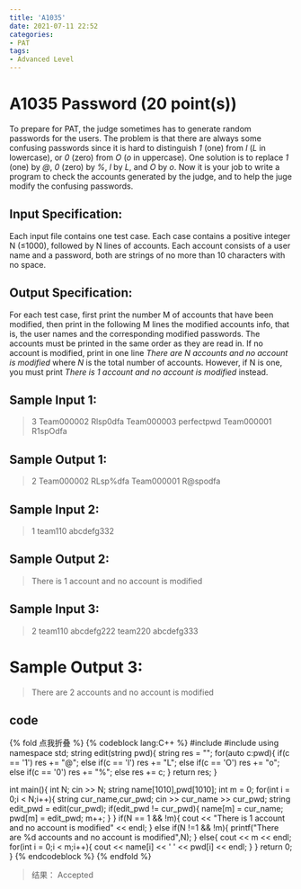 ```yaml
---
title: 'A1035'
date: 2021-07-11 22:52
categories:
- PAT
tags:
- Advanced Level
---
```

# A1035 Password (20 point(s))
To prepare for PAT, the judge sometimes has to generate random passwords for the users. The problem is that there are always some confusing passwords since it is hard to distinguish *1* (one) from *l* (*L* in lowercase), or *0* (zero) from *O* (*o* in uppercase). One solution is to replace *1* (one) by *@*, *0* (zero) by *%*, *l* by *L*, and *O* by *o*. Now it is your job to write a program to check the accounts generated by the judge, and to help the juge modify the confusing passwords.
<!-- more -->
## Input Specification:
Each input file contains one test case. Each case contains a positive integer N (≤1000), followed by N lines of accounts. Each account consists of a user name and a password, both are strings of no more than 10 characters with no space.

## Output Specification:
For each test case, first print the number M of accounts that have been modified, then print in the following M lines the modified accounts info, that is, the user names and the corresponding modified passwords. The accounts must be printed in the same order as they are read in. If no account is modified, print in one line *There are N accounts and no account is modified* where *N* is the total number of accounts. However, if N is one, you must print *There is 1 account and no account is modified* instead.

## Sample Input 1:
> 3
> Team000002 Rlsp0dfa
> Team000003 perfectpwd
> Team000001 R1spOdfa

## Sample Output 1:
> 2
> Team000002 RLsp%dfa
> Team000001 R@spodfa

## Sample Input 2:
> 1
> team110 abcdefg332

## Sample Output 2:
> There is 1 account and no account is modified

## Sample Input 3:
> 2
> team110 abcdefg222
> team220 abcdefg333

# Sample Output 3:
> There are 2 accounts and no account is modified

## code
{% fold 点我折叠 %}
{% codeblock lang:C++ %}
#include <cstring>
#include <iostream>
using namespace std;
string edit(string pwd){
    string res = "";
    for(auto c:pwd){
        if(c == '1') res += "@";
        else if(c == 'l') res += "L";
        else if(c == 'O') res += "o";
        else if(c == '0') res += "%";
        else res += c;
    }
    return res;
}

int main(){
    int N;
    cin >> N;
    string name[1010],pwd[1010];
    int m = 0;
    for(int i = 0;i < N;i++){
        string cur_name,cur_pwd;
        cin >> cur_name >> cur_pwd;
        string edit_pwd = edit(cur_pwd);
        if(edit_pwd != cur_pwd){
            name[m] = cur_name;
            pwd[m] = edit_pwd;
            m++;
        }
    }
    if(N == 1 && !m){
        cout << "There is 1 account and no account is modified" << endl;
    }
    else if(N !=1 && !m){
        printf("There are %d accounts and no account is modified",N);
    }
    else{
        cout << m << endl;
        for(int i = 0;i < m;i++){
            cout << name[i] << ' ' << pwd[i] << endl;
        }
    }
    return 0;
}
{% endcodeblock %}
{% endfold %}
> 结果： Accepted
